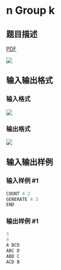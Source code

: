 # n Group k

## 题目描述

[problemUrl]: https://uva.onlinejudge.org/index.php?option=com_onlinejudge&Itemid=8&category=17&page=show_problem&problem=1509

[PDF](https://uva.onlinejudge.org/external/105/p10568.pdf)

![](https://cdn.luogu.com.cn/upload/vjudge_pic/UVA10568/726148413525ede4e74879dd6f3991d9fc805999.png)

## 输入输出格式

### 输入格式

![](https://cdn.luogu.com.cn/upload/vjudge_pic/UVA10568/8a590b904ad526e95ef9209412e2b1aff07fcac6.png)

### 输出格式

![](https://cdn.luogu.com.cn/upload/vjudge_pic/UVA10568/10f2d672ea15e8db9f4b14e72e5a2c7390970b50.png)

## 输入输出样例

### 输入样例 #1

```cpp
COUNT 4 2
GENERATE 4 3
END
```


### 输出样例 #1

```cpp
3
4
A BCD
ABC D
ABD C
ACD B
```


